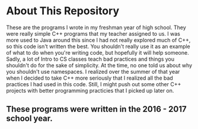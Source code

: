 # About This Repository
These are the programs I wrote in my freshman year of high school. They were really simple C++ programs that my teacher assigned to us. I was more used to Java around this since I had not really explored much of C++, so this code isn't written the best. You shouldn't really use it as an example of what to do when you're writing code, but hopefully it will help someone. Sadly, a lot of Intro to CS classes teach bad practices and things you shouldn't do for the sake of simplicity. At the time, no one told us about why you shouldn't use namespaces. I realized over the summer of that year when I decided to take C++ more seriously that I realized all the bad practices I had used in this code. Still, I might push out some other C++ projects with better programming practicies that I picked up later on. 

## These programs were written in the 2016 - 2017 school year. 
